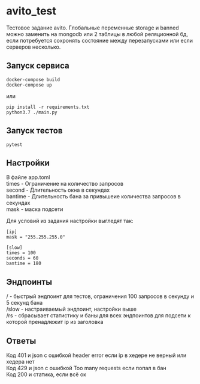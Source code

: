# avito_test
Тестовое задание avito. Глобальные переменные storage и banned можно заменить на mongodb или 2 таблицы в любой реляционной бд, если потребуется сохронять состояние между перезапусками или если серверов несколько.

## Запуск сервиса

```
docker-compose build
docker-compose up
```
или

```
pip install -r requirements.txt
python3.7 ./main.py
```

## Запуск тестов

```
pytest
```
## Настройки
В файле app.toml <br>
times -  Ограничение на количество запросов <br>
second - Длительность окна в секундах <br>
bantime - Длительность бана за привышеие количества запросов в секундах <br>
mask -  маска подсети <br>

Для условий из задания настройки выгледят так:
```
[ip]
mask = "255.255.255.0" 

[slow]
times = 100
seconds = 60
bantime = 180

```

## Эндпоинты

/ - быстрый эндпоинт для тестов, ограничения 100 запросов в секунду и 5 секунд бана <br>
/slow - настраиваемый эндпоинт, настройки выше <br>
/rs - сбрасывает статистику и баны для всех эндпоинтов для подсети к которой пренадлежит ip из заголовка <br>

## Ответы
Код 401  и json с ошибкой header error если ip в хедере не верный или хедера нет<br>
Код 429 и json с ошибкой Too many requests если попал в бан<br>
Код 200 и статика, если всё ок<br>
